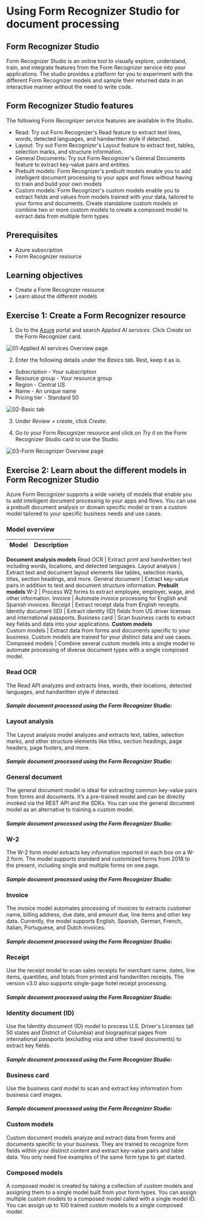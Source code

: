 # Using Form Recognizer Studio for document processing

## Form Recognizer Studio

Form Recognizer Studio is an online tool to visually explore, understand, train, and integrate features from the Form Recognizer service into your applications. The studio provides a platform for you to experiment with the different Form Recognizer models and sample their returned data in an interactive manner without the need to write code.

## Form Recognizer Studio features

The following Form Recognizer service features are available in the Studio.

* Read: Try out Form Recognizer's Read feature to extract text lines, words, detected languages, and handwritten style if detected. 
* Layout: Try out Form Recognizer's Layout feature to extract text, tables, selection marks, and structure information.
* General Documents: Try out Form Recognizer's General Documents feature to extract key-value pairs and entities. 
* Prebuilt models: Form Recognizer's prebuilt models enable you to add intelligent document processing to your apps and flows without having to train and build your own models
* Custom models: Form Recognizer's custom models enable you to extract fields and values from models trained with your data, tailored to your forms and documents. Create standalone custom models or combine two or more custom models to create a composed model to extract data from multiple form types.

## Prerequisites

* Azure subscription
* Form Recognizer resource

## Learning objectives

* Create a Form Recognizer resource
* Learn about the different models

## Exercise 1: Create a Form Recognizer resource

1.  Go to the [Azure](https://portal.azure.com) portal and search _Applied AI services_. Click _Create_ on the Form Recognizer card.

![01-Applied AI services Overview page](https://github.com/CSALabsAutomation/azure-ai-ml-document-processing-lab/blob/master/steps/01/assets/01.png)

2. Enter the following details under the _Basics_ tab. Rest, keep it as is.
* Subscription - Your subscription
* Resource group - Your resource group
* Region - Central US 
* Name - An unique name
* Pricing tier - Standard S0

![02-Basic tab](https://github.com/CSALabsAutomation/azure-ai-ml-document-processing-lab/blob/master/steps/01/assets/02.png)

3. Under _Review + create_, click _Create_.

4. Go to your Form Recognizer resource and click on _Try it_ on the Form Recognizer Studio card to use the Studio.

![03-Form Recognizer Overview page](https://github.com/CSALabsAutomation/azure-ai-ml-document-processing-lab/blob/master/steps/01/assets/03.png)


## Exercise 2: Learn about the different models in Form Recognizer Studio

Azure Form Recognizer supports a wide variety of models that enable you to add intelligent document processing to your apps and flows. You can use a prebuilt document analysis or domain specific model or train a custom model tailored to your specific business needs and use cases.

### Model overview

Model  | Description
------------- | -------------
__Document analysis models__
Read OCR  | Extract print and handwritten text including words, locations, and detected languages.
Layout analysis | Extract text and document layout elements like tables, selection marks, titles, section headings, and more.
General document | Extract key-value pairs in addition to text and document structure information.
__Prebuilt models__
W-2	| Process W2 forms to extract employee, employer, wage, and other information.
Invoice | Automate invoice processing for English and Spanish invoices.
Receipt	| Extract receipt data from English receipts.
Identity document (ID) | Extract identity (ID) fields from US driver licenses and international passports.
Business card | Scan business cards to extract key fields and data into your applications.
__Custom models__	
Custom models | Extract data from forms and documents specific to your business. Custom models are trained for your distinct data and use cases.
Composed models | Combine several custom models into a single model to automate processing of diverse document types with a single composed model.

### Read OCR

The Read API analyzes and extracts lines, words, their locations, detected languages, and handwritten style if detected.
#### _Sample document processed using the Form Recognizer Studio_:

### Layout analysis
The Layout analysis model analyzes and extracts text, tables, selection marks, and other structure elements like titles, section headings, page headers, page footers, and more.
#### _Sample document processed using the Form Recognizer Studio_:

### General document
The general document model is ideal for extracting common key-value pairs from forms and documents. It’s a pre-trained model and can be directly invoked via the REST API and the SDKs. You can use the general document model as an alternative to training a custom model.
#### _Sample document processed using the Form Recognizer Studio_:

### W-2
The W-2 form model extracts key information reported in each box on a W-2 form. The model supports standard and customized forms from 2018 to the present, including single and multiple forms on one page.
#### _Sample document processed using the Form Recognizer Studio_:

### Invoice
The invoice model automates processing of invoices to extracts customer name, billing address, due date, and amount due, line items and other key data. Currently, the model supports English, Spanish, German, French, Italian, Portuguese, and Dutch invoices.
#### _Sample document processed using the Form Recognizer Studio_:

### Receipt
Use the receipt model to scan sales receipts for merchant name, dates, line items, quantities, and totals from printed and handwritten receipts. The version v3.0 also supports single-page hotel receipt processing.
#### _Sample document processed using the Form Recognizer Studio_:

### Identity document (ID)
Use the Identity document (ID) model to process U.S. Driver's Licenses (all 50 states and District of Columbia) and biographical pages from international passports (excluding visa and other travel documents) to extract key fields.
#### _Sample document processed using the Form Recognizer Studio_:

### Business card
Use the business card model to scan and extract key information from business card images.
#### _Sample document processed using the Form Recognizer Studio_:

### Custom models
Custom document models analyze and extract data from forms and documents specific to your business. They are trained to recognize form fields within your distinct content and extract key-value pairs and table data. You only need five examples of the same form type to get started.

### Composed models
A composed model is created by taking a collection of custom models and assigning them to a single model built from your form types. You can assign multiple custom models to a composed model called with a single model ID. You can assign up to 100 trained custom models to a single composed model.